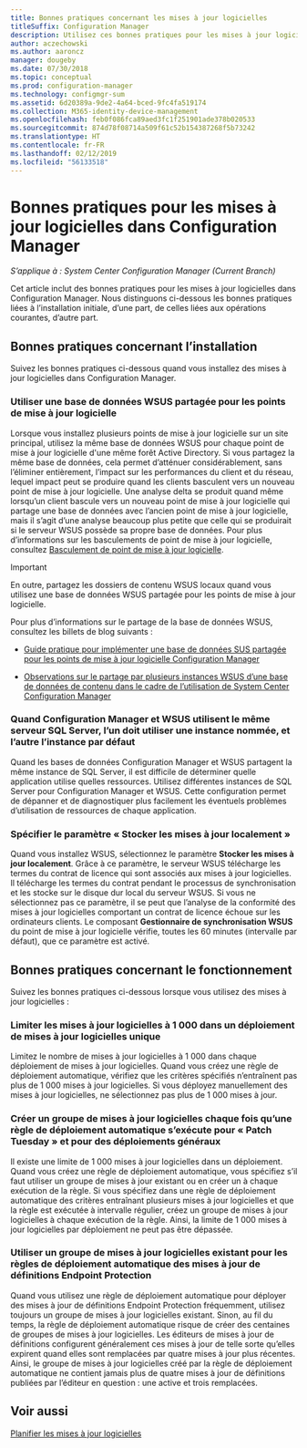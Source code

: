 ```yaml
---
title: Bonnes pratiques concernant les mises à jour logicielles
titleSuffix: Configuration Manager
description: Utilisez ces bonnes pratiques pour les mises à jour logicielles dans Configuration Manager.
author: aczechowski
ms.author: aaroncz
manager: dougeby
ms.date: 07/30/2018
ms.topic: conceptual
ms.prod: configuration-manager
ms.technology: configmgr-sum
ms.assetid: 6d20389a-9de2-4a64-bced-9fc4fa519174
ms.collection: M365-identity-device-management
ms.openlocfilehash: feb0f086fca89aed3fc1f251901ade378b020533
ms.sourcegitcommit: 874d78f08714a509f61c52b154387268f5b73242
ms.translationtype: HT
ms.contentlocale: fr-FR
ms.lasthandoff: 02/12/2019
ms.locfileid: "56133518"
---
```

# <a name="best-practices-for-software-updates-in-configuration-manager"></a>Bonnes pratiques pour les mises à jour logicielles dans Configuration Manager

*S’applique à : System Center Configuration Manager (Current Branch)*

Cet article inclut des bonnes pratiques pour les mises à jour logicielles dans Configuration Manager. Nous distinguons ci-dessous les bonnes pratiques liées à l’installation initiale, d’une part, de celles liées aux opérations courantes, d’autre part.  



## <a name="bkmk_install"></a> Bonnes pratiques concernant l’installation  

Suivez les bonnes pratiques ci-dessous quand vous installez des mises à jour logicielles dans Configuration Manager.  


### <a name="bkmk_shared-susdb"></a> Utiliser une base de données WSUS partagée pour les points de mise à jour logicielle  

Lorsque vous installez plusieurs points de mise à jour logicielle sur un site principal, utilisez la même base de données WSUS pour chaque point de mise à jour logicielle d'une même forêt Active Directory. Si vous partagez la même base de données, cela permet d’atténuer considérablement, sans l’éliminer entièrement, l’impact sur les performances du client et du réseau, lequel impact peut se produire quand les clients basculent vers un nouveau point de mise à jour logicielle. Une analyse delta se produit quand même lorsqu’un client bascule vers un nouveau point de mise à jour logicielle qui partage une base de données avec l’ancien point de mise à jour logicielle, mais il s’agit d’une analyse beaucoup plus petite que celle qui se produirait si le serveur WSUS possède sa propre base de données. Pour plus d’informations sur les basculements de point de mise à jour logicielle, consultez [Basculement de point de mise à jour logicielle](/sccm/sum/plan-design/plan-for-software-updates#BKMK_SUPSwitching).  

> [!IMPORTANT]  
>  En outre, partagez les dossiers de contenu WSUS locaux quand vous utilisez une base de données WSUS partagée pour les points de mise à jour logicielle.  

Pour plus d’informations sur le partage de la base de données WSUS, consultez les billets de blog suivants :  

- [Guide pratique pour implémenter une base de données SUS partagée pour les points de mise à jour logicielle Configuration Manager](https://blogs.technet.microsoft.com/configurationmgr/2016/10/12/how-to-implement-a-shared-susdb-for-configuration-manager-software-update-points/)  

- [Observations sur le partage par plusieurs instances WSUS d’une base de données de contenu dans le cadre de l’utilisation de System Center Configuration Manager](https://blogs.technet.microsoft.com/wsus/2014/03/22/considerations-for-multiple-wsus-instances-sharing-a-content-database-when-using-system-center-configuration-manager-but-without-network-load-balancing-nlb/)  


### <a name="bkmk_sql-instance"></a> Quand Configuration Manager et WSUS utilisent le même serveur SQL Server, l’un doit utiliser une instance nommée, et l’autre l’instance par défaut  

Quand les bases de données Configuration Manager et WSUS partagent la même instance de SQL Server, il est difficile de déterminer quelle application utilise quelles ressources. Utilisez différentes instances de SQL Server pour Configuration Manager et WSUS. Cette configuration permet de dépanner et de diagnostiquer plus facilement les éventuels problèmes d’utilisation de ressources de chaque application.  


### <a name="bkmk_store-local"></a> Spécifier le paramètre « Stocker les mises à jour localement »  

Quand vous installez WSUS, sélectionnez le paramètre **Stocker les mises à jour localement**. Grâce à ce paramètre, le serveur WSUS télécharge les termes du contrat de licence qui sont associés aux mises à jour logicielles. Il télécharge les termes du contrat pendant le processus de synchronisation et les stocke sur le disque dur local du serveur WSUS. Si vous ne sélectionnez pas ce paramètre, il se peut que l’analyse de la conformité des mises à jour logicielles comportant un contrat de licence échoue sur les ordinateurs clients. Le composant **Gestionnaire de synchronisation WSUS** du point de mise à jour logicielle vérifie, toutes les 60 minutes (intervalle par défaut), que ce paramètre est activé.  



## <a name="bkmk_operation"></a> Bonnes pratiques concernant le fonctionnement  

Suivez les bonnes pratiques ci-dessous lorsque vous utilisez des mises à jour logicielles :  


### <a name="bkmk_object-limit"></a> Limiter les mises à jour logicielles à 1 000 dans un déploiement de mises à jour logicielles unique  

Limitez le nombre de mises à jour logicielles à 1 000 dans chaque déploiement de mises à jour logicielles. Quand vous créez une règle de déploiement automatique, vérifiez que les critères spécifiés n’entraînent pas plus de 1 000 mises à jour logicielles. Si vous déployez manuellement des mises à jour logicielles, ne sélectionnez pas plus de 1 000 mises à jour.  


### <a name="bkmk_new-group"></a> Créer un groupe de mises à jour logicielles chaque fois qu’une règle de déploiement automatique s’exécute pour « Patch Tuesday » et pour des déploiements généraux  

Il existe une limite de 1 000 mises à jour logicielles dans un déploiement. Quand vous créez une règle de déploiement automatique, vous spécifiez s’il faut utiliser un groupe de mises à jour existant ou en créer un à chaque exécution de la règle. Si vous spécifiez dans une règle de déploiement automatique des critères entraînant plusieurs mises à jour logicielles et que la règle est exécutée à intervalle régulier, créez un groupe de mises à jour logicielles à chaque exécution de la règle. Ainsi, la limite de 1 000 mises à jour logicielles par déploiement ne peut pas être dépassée.  


### <a name="bkmk_same-group"></a> Utiliser un groupe de mises à jour logicielles existant pour les règles de déploiement automatique des mises à jour de définitions Endpoint Protection  

Quand vous utilisez une règle de déploiement automatique pour déployer des mises à jour de définitions Endpoint Protection fréquemment, utilisez toujours un groupe de mises à jour logicielles existant. Sinon, au fil du temps, la règle de déploiement automatique risque de créer des centaines de groupes de mises à jour logicielles. Les éditeurs de mises à jour de définitions configurent généralement ces mises à jour de telle sorte qu’elles expirent quand elles sont remplacées par quatre mises à jour plus récentes. Ainsi, le groupe de mises à jour logicielles créé par la règle de déploiement automatique ne contient jamais plus de quatre mises à jour de définitions publiées par l’éditeur en question : une active et trois remplacées.  



## <a name="see-also"></a>Voir aussi  
 [Planifier les mises à jour logicielles](/sccm/sum/plan-design/plan-for-software-updates)
